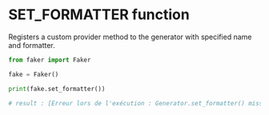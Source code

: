 # **SET_FORMATTER** function

Registers a custom provider method to the generator with specified name and formatter.

```py
from faker import Faker

fake = Faker()

print(fake.set_formatter())

# result : [Erreur lors de l'exécution : Generator.set_formatter() missing 2 required positional arguments: 'name' and 'formatter']
```
